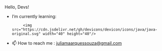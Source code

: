 
Hello, Devs!


-  I’m currently learning: 
            
            <img src="https://cdn.jsdelivr.net/gh/devicons/devicon/icons/java/java-original.svg" width="40" height="40"/>
          
          

- 📫 How to reach me  : juliamaarquessouza@gmail.com

<!---
juliasouzas/juliasouzas is a ✨ special ✨ repository because its `README.md` (this file) appears on your GitHub profile.
You can click the Preview link to take a look at your changes.
--->
